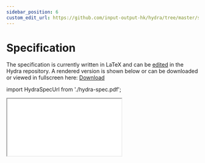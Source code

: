 ```yaml
---
sidebar_position: 6
custom_edit_url: https://github.com/input-output-hk/hydra/tree/master/spec
---
```


# Specification

The specification is currently written in LaTeX and can be
[edited](https://github.com/input-output-hk/hydra/tree/master/spec) in the
Hydra repository. A rendered version is shown below or can be downloaded or viewed in fullscreen here: [Download](./hydra-spec.pdf)

import HydraSpecUrl from './hydra-spec.pdf';

<iframe style={{width: '100%', height: '480px'}} src={HydraSpecUrl} title="Hydra Head Specification"></iframe>
